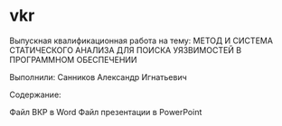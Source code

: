 # vkr

Выпускная квалификационная работа на тему: МЕТОД И СИСТЕМА СТАТИЧЕСКОГО АНАЛИЗА ДЛЯ ПОИСКА УЯЗВИМОСТЕЙ В ПРОГРАММНОМ ОБЕСПЕЧЕНИИ

Выполнили: Санников Александр Игнатьевич

Содержание:

Файл ВКР в Word
Файл презентации в PowerPoint
